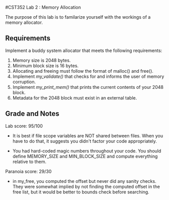 #CST352 Lab 2 : Memory Allocation

The purpose of this lab is to familarize yourself with the workings of a memory allocator.

## Requirements

Implement a buddy system allocator that meets the following requirements:

1. Memory size is 2048 bytes.
2. Minimum block size is 16 bytes.
3. Allocating and freeing must follow the format of malloc() and free().
4. Implement *my_validate()* that checks for and informs the user of memory corruption.
5. Implement *my_print_mem()* that prints the current contents of your 2048 block.
6. Metadata for the 2048 block must exist in an external table.

## Grade and Notes

Lab score: 95/100
- It is best if file scope variables are NOT shared between files. When you have to do that, it suggests you didn't factor your code appropriately.

- You had hard-coded magic numbers throughout your code. You should define MEMORY_SIZE and MIN_BLOCK_SIZE and compute everything relative to them.

Paranoia score: 29/30

- in my_free, you computed the offset but never did any sanity checks. They were somewhat implied by not finding the computed offset in the free list, but it would be better to bounds check before searching.
